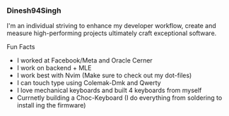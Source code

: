 ### Dinesh94Singh

I'm an individual striving to enhance my developer workflow, create and measure
high-performing projects ultimately craft exceptional software.

Fun Facts
* I worked at Facebook/Meta and Oracle Cerner
* I work on backend + MLE
* I work best with Nvim (Make sure to check out my dot-files)
* I can touch type using Colemak-Dmk and Qwerty
* I love mechanical keyboards and built 4 keyboards from myself
* Currnetly building a Choc-Keyboard (I do everything from soldering to install
ing the firmware)
